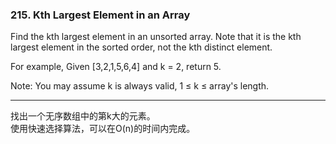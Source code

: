 ### 215. Kth Largest Element in an Array

Find the kth largest element in an unsorted array. Note that it is the kth largest element in the sorted order, not the kth distinct element.

For example,
Given [3,2,1,5,6,4] and k = 2, return 5.

Note: 
You may assume k is always valid, 1 ≤ k ≤ array's length.

* * *

找出一个无序数组中的第k大的元素。   
使用快速选择算法，可以在O(n)的时间内完成。   

